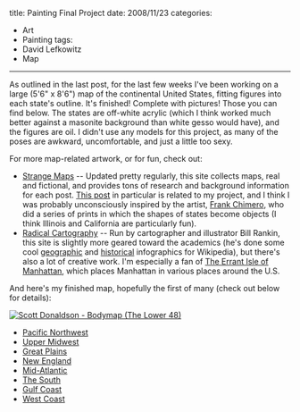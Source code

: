 title: Painting Final Project
date: 2008/11/23
categories:
- Art
- Painting
tags:
- David Lefkowitz
- Map
---
As outlined in the last post, for the last few weeks I've been working on a large (5'6" x 8'6") map of the continental United States, fitting figures into each state's outline. It's finished! Complete with pictures! Those you can find below. The states are off-white acrylic (which I think worked much better against a masonite background than white gesso would have), and the figures are oil. I didn't use any models for this project, as many of the poses are awkward, uncomfortable, and just a little too sexy.

For more map-related artwork, or for fun, check out:
<ul>
	<li><a href="http://strangemaps.wordpress.com">Strange Maps</a> -- Updated pretty regularly, this site collects maps, real and fictional, and provides tons of research and background information for each post. <a href="http://strangemaps.wordpress.com/2008/05/13/272-missouri-the-shred-me-state/">This post</a> in particular is related to my project, and I think I was probably unconsciously inspired by the artist, <a href="http://www.frankchimero.com/">Frank Chimero</a>, who did a series of prints in which the shapes of states become objects (I think Illinois and California are particularly fun).</li>
	<li><a href="http://www.radicalcartography.net">Radical Cartography</a> -- Run by cartographer and illustrator Bill Rankin, this site is slightly more geared toward the academics (he's done some cool <a href="http://en.wikipedia.org/wiki/Image:Global_lightning_strikes.png">geographic</a> and <a href="http://en.wikipedia.org/wiki/Image:Adams_onis_map.png">historical</a> infographics for Wikipedia), but there's also a lot of creative work. I'm especially a fan of <a href="http://www.radicalcartography.net/?manhattan">The Errant Isle of Manhattan</a>, which places Manhattan in various places around the U.S.</li>
</ul>
And here's my finished map, hopefully the first of many (check out below for details):

<a href="## assets ##/2008/11/Full-map1.jpg"><img class="aligncenter size-large wp-image-1933" title="Scott Donaldson - Bodymap (The Lower 48)" src="## assets ##/2008/11/Full-map1-1024x768.jpg" alt="Scott Donaldson - Bodymap (The Lower 48)"></a>
<ul>
	<li><a href="## assets ##/2008/11/Pacific-Northwest.jpg">Pacific Northwest</a></li>
	<li><a href="## assets ##/2008/11/Upper-Midwest.jpg">Upper Midwest</a></li>
	<li><a href="## assets ##/2008/11/Great-Plains.jpg">Great Plains</a></li>
	<li><a href="## assets ##/2008/11/New-England.jpg">New England</a></li>
	<li><a href="## assets ##/2008/11/Mid-Atlantic.jpg">Mid-Atlantic</a></li>
	<li><a href="## assets ##/2008/11/South.jpg">The South</a></li>
	<li><a href="## assets ##/2008/11/Gulf-Coast.jpg">Gulf Coast</a></li>
	<li><a href="## assets ##/2008/11/West-Coast.jpg">West Coast</a></li>
</ul>